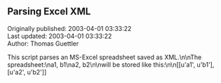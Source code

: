 ## Parsing Excel XML  
Originally published: 2003-04-01 03:33:22  
Last updated: 2003-04-01 03:33:22  
Author: Thomas Guettler  
  
This script parses an MS-Excel spreadsheet saved as XML.\n\nThe spreadsheet:\na1, b1\na2, b2\n\nwill be stored like this:\n\n[[u'a1', u'b1'], [u'a2', u'b2']]